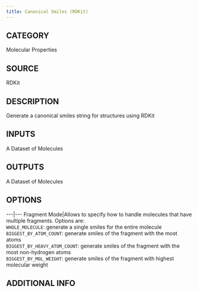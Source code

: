 ```yaml
---
title: Canonical Smiles (RDKit)
---
```


## CATEGORY
Molecular Properties

## SOURCE
RDKit

## DESCRIPTION
Generate a canonical smiles string for structures using RDKit

## INPUTS
A Dataset of Molecules

## OUTPUTS
A Dataset of Molecules

## OPTIONS

---|---
Fragment Mode|Allows to specify how to handle molecules that have multiple fragments. Options are:<br>`WHOLE_MOLECULE`: generate a single smiles for the entire molecule<br>`BIGGEST_BY_ATOM_COUNT`: generate smiles of the fragment with the most atoms<br>`BIGGEST_BY_HEAVY_ATOM_COUNT`: generate smiles of the fragment with the most non-hydrogen atoms<br>`BIGGEST_BY_MOL_WEIGHT`: generate smiles of the fragment with highest molecular weight

## ADDITIONAL INFO
